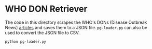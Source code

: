 # WHO DON Retriever

The code in this directory scrapes the WHO's DONs (Disease Outbreak News) [articles](https://www.who.int/emergencies/disease-outbreak-news) and saves them to a JSON file. `pg-loader.py` can also be used to convert the JSON file to CSV.

```sh
python pg-loader.py
```

